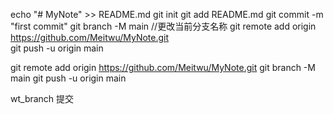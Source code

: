 echo "# MyNote" >> README.md
git init
git add README.md
git commit -m "first commit"
git branch -M main //更改当前分支名称
git remote add origin https://github.com/Meitwu/MyNote.git  
git push -u origin main


git remote add origin https://github.com/Meitwu/MyNote.git
git branch -M main
git push -u origin main


wt_branch 提交